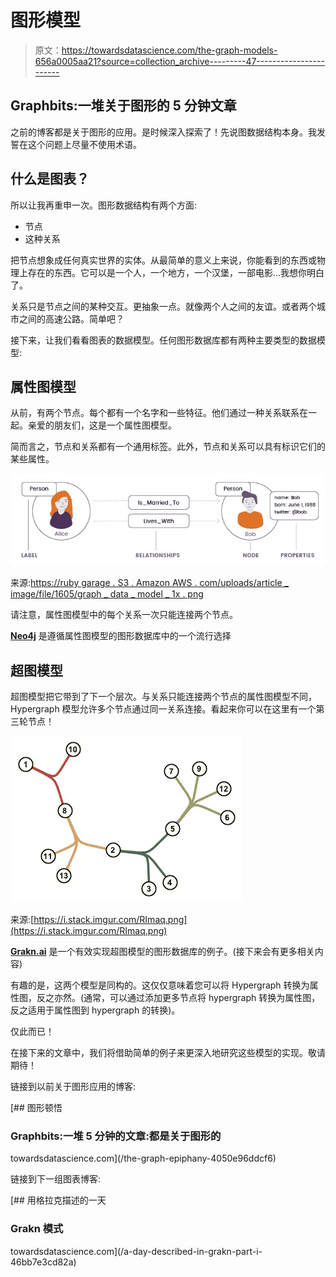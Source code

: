 # 图形模型

> 原文：<https://towardsdatascience.com/the-graph-models-656a0005aa21?source=collection_archive---------47----------------------->

## Graphbits:一堆关于图形的 5 分钟文章

之前的博客都是关于图形的应用。是时候深入探索了！先说图数据结构本身。我发誓在这个问题上尽量不使用术语。

## 什么是图表？

所以让我再重申一次。图形数据结构有两个方面:

*   节点
*   这种关系

把节点想象成任何真实世界的实体。从最简单的意义上来说，你能看到的东西或物理上存在的东西。它可以是一个人，一个地方，一个汉堡，一部电影…我想你明白了。

关系只是节点之间的某种交互。更抽象一点。就像两个人之间的友谊。或者两个城市之间的高速公路。简单吧？

接下来，让我们看看图表的数据模型。任何图形数据库都有两种主要类型的数据模型:

## 属性图模型

从前，有两个节点。每个都有一个名字和一些特征。他们通过一种关系联系在一起。亲爱的朋友们，这是一个属性图模型。

简而言之，节点和关系都有一个通用标签。此外，节点和关系可以具有标识它们的某些属性。

![](img/3257a0c150212070406722137232ab4b.png)

来源:[https://ruby garage . S3 . Amazon AWS . com/uploads/article _ image/file/1605/graph _ data _ model _ 1x . png](https://rubygarage.s3.amazonaws.com/uploads/article_image/file/1605/graph_data_model_1x.png)

请注意，属性图模型中的每个关系一次只能连接两个节点。

[**Neo4j**](https://neo4j.com) 是遵循属性图模型的图形数据库中的一个流行选择

## 超图模型

超图模型把它带到了下一个层次。与关系只能连接两个节点的属性图模型不同，Hypergraph 模型允许多个节点通过同一关系连接。看起来你可以在这里有一个第三轮节点！

![](img/92c05397b01008b84f44a7ca6addc7e8.png)

来源:[https://i.stack.imgur.com/RImaq.png](https://i.stack.imgur.com/RImaq.png)

[**Grakn.ai**](https://grakn.ai) 是一个有效实现超图模型的图形数据库的例子。(接下来会有更多相关内容)

有趣的是，这两个模型是同构的。这仅仅意味着您可以将 Hypergraph 转换为属性图，反之亦然。(通常，可以通过添加更多节点将 hypergraph 转换为属性图，反之适用于属性图到 hypergraph 的转换)。

仅此而已！

在接下来的文章中，我们将借助简单的例子来更深入地研究这些模型的实现。敬请期待！

链接到以前关于图形应用的博客:

[](/the-graph-epiphany-4050e96ddcf6) [## 图形顿悟

### Graphbits:一堆 5 分钟的文章:都是关于图形的

towardsdatascience.com](/the-graph-epiphany-4050e96ddcf6) 

链接到下一组图表博客:

[](/a-day-described-in-grakn-part-i-46bb7e3cd82a) [## 用格拉克描述的一天

### Grakn 模式

towardsdatascience.com](/a-day-described-in-grakn-part-i-46bb7e3cd82a)